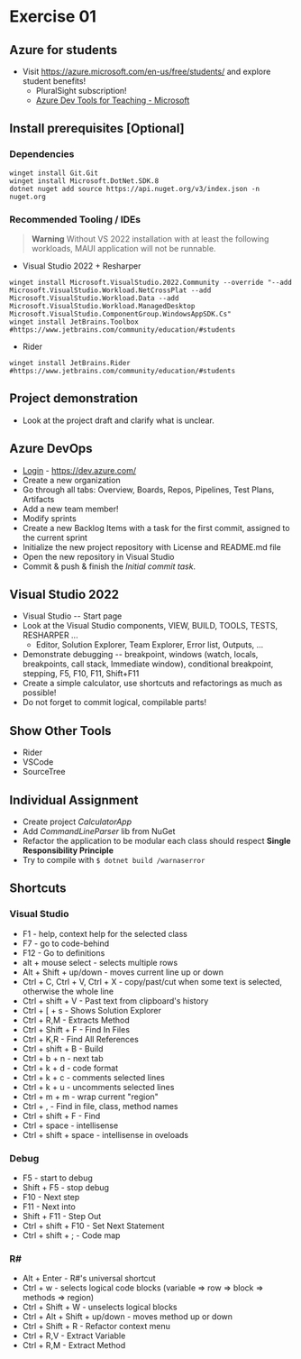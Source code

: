 # Exercise 01

## Azure for students

* Visit https://azure.microsoft.com/en-us/free/students/ and explore student benefits!
  * PluralSight subscription!
  * [Azure Dev Tools for Teaching - Microsoft](https://azureforeducation.microsoft.com/devtools)

## Install prerequisites [Optional]

### Dependencies

```pwsh
winget install Git.Git
winget install Microsoft.DotNet.SDK.8
dotnet nuget add source https://api.nuget.org/v3/index.json -n nuget.org
```

### Recommended Tooling / IDEs

> **Warning** Without VS 2022 installation with at least the following workloads, MAUI application will not be runnable.

- Visual Studio 2022 + Resharper
```
winget install Microsoft.VisualStudio.2022.Community --override "--add Microsoft.VisualStudio.Workload.NetCrossPlat --add Microsoft.VisualStudio.Workload.Data --add Microsoft.VisualStudio.Workload.ManagedDesktop Microsoft.VisualStudio.ComponentGroup.WindowsAppSDK.Cs"
winget install JetBrains.Toolbox #https://www.jetbrains.com/community/education/#students
```

- Rider
```
winget install JetBrains.Rider #https://www.jetbrains.com/community/education/#students
```

## Project demonstration
* Look at the project draft and clarify what is unclear.

## Azure DevOps
* [Login](https://dev.azure.com/) - https://dev.azure.com/
* Create a new organization
* Go through all tabs: Overview, Boards, Repos, Pipelines, Test Plans, Artifacts
* Add a new team member!
* Modify sprints
* Create a new Backlog Items with a task for the first commit, assigned to the current sprint
* Initialize the new project repository with License and README.md file
* Open the new repository in Visual Studio
* Commit & push & finish the *Initial commit task*.

## Visual Studio 2022
* Visual Studio -- Start page
* Look at the Visual Studio components, VIEW, BUILD, TOOLS, TESTS, RESHARPER ...
  * Editor, Solution Explorer, Team Explorer, Error list, Outputs, ...
* Demonstrate debugging  -- breakpoint,  windows (watch, locals, breakpoints, call stack, Immediate window), conditional breakpoint, stepping, F5, F10, F11, Shift+F11
* Create a simple calculator, use shortcuts and refactorings as much as possible!
* Do not forget to commit logical, compilable parts!

## Show Other Tools
* Rider
* VSCode
* SourceTree

## Individual Assignment
* Create project *CalculatorApp*
* Add *CommandLineParser* lib from NuGet
* Refactor the application to be modular each class should respect **Single Responsibility Principle**
* Try to compile with `$ dotnet build /warnaserror`


## Shortcuts

### Visual Studio
* F1 - help, context help for the selected class
* F7 - go to code-behind
* F12 - Go to definitions
* alt + mouse select - selects multiple rows
* Alt + Shift + up/down - moves current line up or down
* Ctrl + C, Ctrl + V, Ctrl + X - copy/past/cut when some text is selected, otherwise the whole line
* Ctrl + shift + V - Past text from clipboard's history
* Ctrl + [ + s - Shows Solution Explorer
* Ctrl + R,M - Extracts Method
* Ctrl + Shift + F - Find In Files
* Ctrl + K,R - Find All References
* Ctrl + shift + B - Build
* Ctrl + b + n - next tab
* Ctrl + k + d - code format
* Ctrl + k + c - comments selected lines
* Ctrl + k + u - uncomments selected lines
* Ctrl + m + m - wrap current "region"
* Ctrl + , - Find in file, class, method names
* Ctrl + shift + F - Find
* Ctrl + space - intellisense
* Ctrl + shift + space - intellisense in oveloads

### Debug
* F5 - start to debug
* Shift + F5 - stop debug
* F10 - Next step
* F11 - Next into
* Shift + F11 - Step Out
* Ctrl + shift + F10 - Set Next Statement
* Ctrl + shift + ; - Code map

### R#
* Alt + Enter - R#'s universal shortcut
* Ctrl + w - selects logical code blocks (variable => row => block => methods => region)
* Ctrl + Shift + W - unselects logical blocks
* Ctrl + Alt + Shift + up/down - moves method up or down
* Ctrl + Shift + R - Refactor context menu
* Ctrl + R,V - Extract Variable
* Ctrl + R,M - Extract Method
